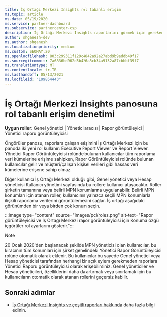 ```yaml
---
title: İş Ortağı Merkezi Insights rol tabanlı erişim
ms.topic: article
ms.date: 05/19/2020
ms.service: partner-dashboard
ms.subservice: partnercenter-csp
description: İş Ortağı Merkezi Insights raporlarını görmek için gereken roller hakkında bilgi edinin. Bunlar Executive Report Viewer ve Report Viewer rollerini içerir.
author: shganesh-dev
ms.author: shganesh
ms.localizationpriority: medium
ms.custom: SEOMAY.20
ms.openlocfilehash: 803c299311f129c4842a92a27abd9b9addb49f17
ms.sourcegitcommit: 7a6836bd962d5b426a8cb34a9132a87cbbbf39f7
ms.translationtype: MT
ms.contentlocale: tr-TR
ms.lasthandoff: 05/13/2021
ms.locfileid: "109854443"
---
```

# <a name="role-based-access-control-to-the-partner-center-insights-dashboard"></a>İş Ortağı Merkezi Insights panosuna rol tabanlı erişim denetimi

**Uygun roller:** Genel yönetici | Yönetici aracısı | Rapor görüntüleyici | Yönetici raporu görüntüleyicisi

Öngörüler panosu, raporlara çalışan erişimini İş Ortağı Merkezi için bu panoda iki yeni rol kullanır: Executive Report Viewer ve Report Viewer.  Yönetici Rapor Görüntüleyicisi rolünde bulunan kullanıcılar tüm raporlama veri kümelerine erişime sahipken, Rapor Görüntüleyicisi rolünde bulunan kullanıcılar gelir ve müşteri/çalışan kişisel verileri gibi hassas veri kümelerine erişene sahip olmaz.  

Diğer kullanıcı İş Ortağı Merkezi olduğu gibi, Genel yönetici veya Hesap yöneticisi Kullanıcı yönetimi sayfasında bu rollere kullanıcı atayacaktır. Roller şirketin tamamına veya belirli MPN konumlarına uygulanabilir. Belirli MPN konumları için atanan roller, kullanıcının yalnızca seçili MPN konumlarla ilişkili raporlama verilerini görüntülemesini sağlar. İş ortağı aşağıdaki görünümden bir veya birden çok konum seçin.

:::image type="content" source="images/pci/roles.png" alt-text="Rapor görüntüleyicisi ve İş Ortağı Merkezi rapor görüntüleyicisi için Konuma özgü içgörüler rol ayarlarını gösterir.":::

>[!Note]
> 20 Ocak 2020'den başlanacak şekilde MPN yöneticisi olan kullanıcılar,  bu kiracının tüm konumları için şirket genelindeki Yönetici Rapor Görüntüleyicisi rolüne otomatik olarak eklenir. Bu kullanıcılar bu sayede Genel yönetici veya Hesap yöneticisi tarafından herhangi bir açık eylem gerekmeden raporlara Yönetici Raporu görüntüleyicisi olarak erişebilirsiniz. Genel yöneticiler ve Hesap yöneticileri, özelliklerini daha da artırmak veya sınırlamak için bu kullanıcıların otomatik olarak atanan rollerini geçersiz kabilir.

## <a name="next-steps"></a>Sonraki adımlar

- [İş Ortağı Merkezi Insights ve çeşitli raporları hakkında](partner-center-insights.md) daha fazla bilgi edinin.
